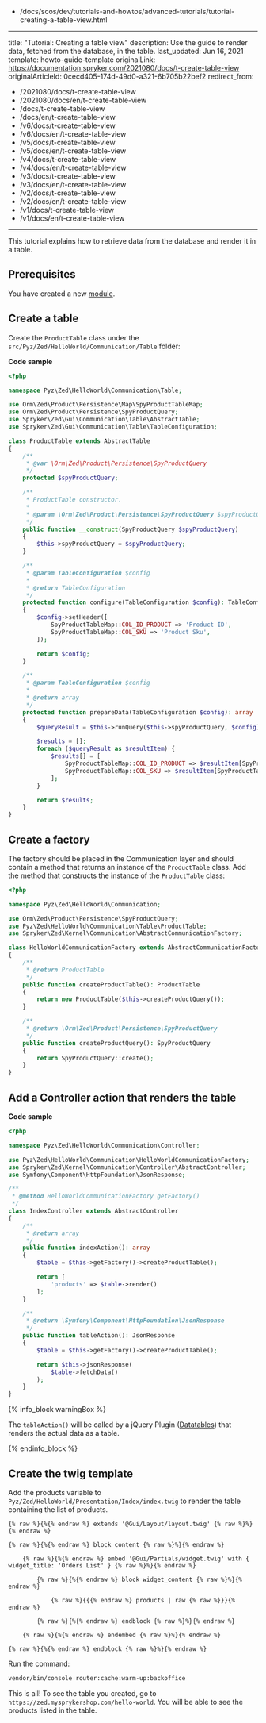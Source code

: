   - /docs/scos/dev/tutorials-and-howtos/advanced-tutorials/tutorial-creating-a-table-view.html
---
title: "Tutorial: Creating a table view"
description: Use the guide to render data, fetched from the database, in the table.
last_updated: Jun 16, 2021
template: howto-guide-template
originalLink: https://documentation.spryker.com/2021080/docs/t-create-table-view
originalArticleId: 0cecd405-174d-49d0-a321-6b705b22bef2
redirect_from:
  - /2021080/docs/t-create-table-view
  - /2021080/docs/en/t-create-table-view
  - /docs/t-create-table-view
  - /docs/en/t-create-table-view
  - /v6/docs/t-create-table-view
  - /v6/docs/en/t-create-table-view
  - /v5/docs/t-create-table-view
  - /v5/docs/en/t-create-table-view
  - /v4/docs/t-create-table-view
  - /v4/docs/en/t-create-table-view
  - /v3/docs/t-create-table-view
  - /v3/docs/en/t-create-table-view
  - /v2/docs/t-create-table-view
  - /v2/docs/en/t-create-table-view
  - /v1/docs/t-create-table-view
  - /v1/docs/en/t-create-table-view
---

<!--used to be: http://spryker.github.io/tutorials/zed/create-table-view/-->

This tutorial explains how to retrieve data from the database and render it in a table.

## Prerequisites

You have created a new [module](/docs/dg/dev/backend-development/extend-spryker/create-modules.html).

## Create a table

Create the `ProductTable` class under the `src/Pyz/Zed/HelloWorld/Communication/Table` folder:

**Code sample**

```php
<?php

namespace Pyz\Zed\HelloWorld\Communication\Table;

use Orm\Zed\Product\Persistence\Map\SpyProductTableMap;
use Orm\Zed\Product\Persistence\SpyProductQuery;
use Spryker\Zed\Gui\Communication\Table\AbstractTable;
use Spryker\Zed\Gui\Communication\Table\TableConfiguration;

class ProductTable extends AbstractTable
{
    /**
     * @var \Orm\Zed\Product\Persistence\SpyProductQuery
     */
    protected $spyProductQuery;

    /**
     * ProductTable constructor.
     *
     * @param \Orm\Zed\Product\Persistence\SpyProductQuery $spyProductQuery
     */
    public function __construct(SpyProductQuery $spyProductQuery)
    {
        $this->spyProductQuery = $spyProductQuery;
    }

    /**
     * @param TableConfiguration $config
     *
     * @return TableConfiguration
     */
    protected function configure(TableConfiguration $config): TableConfiguration
    {
        $config->setHeader([
            SpyProductTableMap::COL_ID_PRODUCT => 'Product ID',
            SpyProductTableMap::COL_SKU => 'Product Sku',
        ]);

        return $config;
    }

    /**
     * @param TableConfiguration $config
     *
     * @return array
     */
    protected function prepareData(TableConfiguration $config): array
    {
        $queryResult = $this->runQuery($this->spyProductQuery, $config);

        $results = [];
        foreach ($queryResult as $resultItem) {
            $results[] = [
                SpyProductTableMap::COL_ID_PRODUCT => $resultItem[SpyProductTableMap::COL_ID_PRODUCT],
                SpyProductTableMap::COL_SKU => $resultItem[SpyProductTableMap::COL_SKU],
            ];
        }

        return $results;
    }
}
```

## Create a factory

The factory should be placed in the Communication layer and should contain a method that returns an instance of the `ProductTable` class. Add the method that constructs the instance of the `ProductTable` class:

```php
<?php

namespace Pyz\Zed\HelloWorld\Communication;

use Orm\Zed\Product\Persistence\SpyProductQuery;
use Pyz\Zed\HelloWorld\Communication\Table\ProductTable;
use Spryker\Zed\Kernel\Communication\AbstractCommunicationFactory;

class HelloWorldCommunicationFactory extends AbstractCommunicationFactory
{
    /**
     * @return ProductTable
     */
    public function createProductTable(): ProductTable
    {
        return new ProductTable($this->createProductQuery());
    }

    /**
     * @return \Orm\Zed\Product\Persistence\SpyProductQuery
     */
    public function createProductQuery(): SpyProductQuery
    {
        return SpyProductQuery::create();
    }
}
```

## Add a Controller action that renders the table

**Code sample**

```php
<?php

namespace Pyz\Zed\HelloWorld\Communication\Controller;

use Pyz\Zed\HelloWorld\Communication\HelloWorldCommunicationFactory;
use Spryker\Zed\Kernel\Communication\Controller\AbstractController;
use Symfony\Component\HttpFoundation\JsonResponse;

/**
 * @method HelloWorldCommunicationFactory getFactory()
 */
class IndexController extends AbstractController
{
    /**
     * @return array
     */
    public function indexAction(): array
    {
        $table = $this->getFactory()->createProductTable();

        return [
            'products' => $table->render()
        ];
    }

    /**
     * @return \Symfony\Component\HttpFoundation\JsonResponse
     */
    public function tableAction(): JsonResponse
    {
        $table = $this->getFactory()->createProductTable();

        return $this->jsonResponse(
            $table->fetchData()
        );
    }
}
```

{% info_block warningBox %}

The `tableAction()` will be called by a jQuery Plugin ([Datatables](https://datatables.net/)) that renders the actual data as a table.

{% endinfo_block %}

## Create the twig template

Add the products variable to `Pyz/Zed/HelloWorld/Presentation/Index/index.twig` to render the table containing the list of products.

```twig
{% raw %}{%{% endraw %} extends '@Gui/Layout/layout.twig' {% raw %}%}{% endraw %}

{% raw %}{%{% endraw %} block content {% raw %}%}{% endraw %}

    {% raw %}{%{% endraw %} embed '@Gui/Partials/widget.twig' with { widget_title: 'Orders List' } {% raw %}%}{% endraw %}

        {% raw %}{%{% endraw %} block widget_content {% raw %}%}{% endraw %}

            {% raw %}{{{% endraw %} products | raw {% raw %}}}{% endraw %}

        {% raw %}{%{% endraw %} endblock {% raw %}%}{% endraw %}

    {% raw %}{%{% endraw %} endembed {% raw %}%}{% endraw %}

{% raw %}{%{% endraw %} endblock {% raw %}%}{% endraw %}
```

Run the command:

```bash
vendor/bin/console router:cache:warm-up:backoffice
```

This is all! To see the table you created, go to `https://zed.mysprykershop.com/hello-world`. You will be able to see the products listed in the table.
